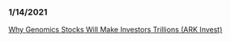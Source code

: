 


### 1/14/2021
[Why Genomics Stocks Will Make Investors Trillions (ARK Invest)](https://www.youtube.com/watch?v=ET9-rNrptmI)
